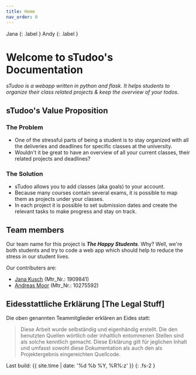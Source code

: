 ```yaml
---
title: Home
nav_order: 0
---
```

Jana
{: .label }
Andy
{: .label }

# Welcome to sTudoo's Documentation

_sTudoo is a webapp written in python and flask. It helps students to organize their class related projects & keep the overview of your todos._

## sTudoo's Value Proposition

### The Problem

- One of the stressful parts of being a student is to stay organized with all the deliveries and deadlines for specific classes at the university.
- Wouldn't it be great to have an overview of all your current classes, their related projects and deadlines?

### The Solution

- sTudoo allows you to add classes (aka goals) to your account.
- Because many courses contain several exams, it is possible to map them as projects under your classes.
- In each project it is possible to set submission dates and create the relevant tasks to make progress and stay on track.

## Team members

Our team name for this project is **_The Happy Students_**. Why? Well, we're both students and try to code a web app which should help to reduce the stress in our student lives.

Our contributers are:

- [Jana Kusch](https://github.com/JanaKusch) (Mtr_Nr.: 1909841)
- [Andreas Moor](https://github.com/andrej-moor) (Mtr_Nr.: 10275592)

## Eidesstattliche Erklärung [The Legal Stuff]

Die oben genannten Teammitglieder erklären an Eides statt:

> Diese Arbeit wurde selbständig und eigenhändig erstellt. Die den benutzten Quellen wörtlich oder inhaltlich entommenen Stellen sind als solche kenntlich gemacht. Diese Erklärung gilt für jeglichen Inhalt und umfasst sowohl diese Dokumentation als auch den als Projektergebnis eingereichten Quellcode.

Last build: {{ site.time | date: '%d %b %Y, %R%:z' }}
{: .fs-2 }


